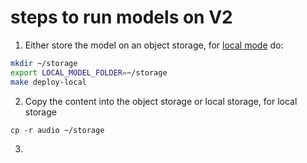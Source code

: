 # steps to run models on V2

1. Either store the model on an object storage, for [local mode](https://docs.seldon.io/projects/seldon-core/en/v2.0.0/contents/getting-started/docker-installation/index.html#local-models) do:
```bash
mkdir ~/storage
export LOCAL_MODEL_FOLDER=~/storage
make deploy-local
```

2. Copy the content into the object storage or local storage, for local storage
```
cp -r audio ~/storage
```

3. 
